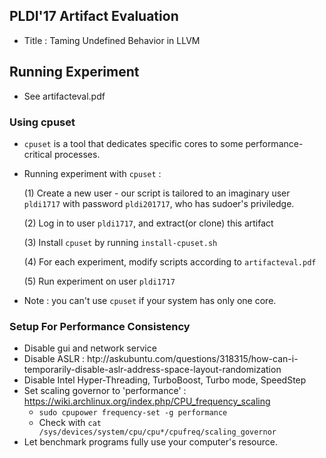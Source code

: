 ## PLDI'17 Artifact Evaluation

- Title : Taming Undefined Behavior in LLVM

## Running Experiment

- See artifacteval.pdf

### Using cpuset

- `cpuset` is a tool that dedicates specific cores to some performance-critical processes.
- Running experiment with `cpuset` :
    
    (1) Create a new user - our script is tailored to an imaginary user `pldi1717` with password `pldi201717`, who has sudoer's priviledge.
    
    (2) Log in to user `pldi1717`, and extract(or clone) this artifact 
    
    (3) Install `cpuset` by running `install-cpuset.sh`
    
    (4) For each experiment, modify scripts according to `artifacteval.pdf`
    
    (5) Run experiment on user `pldi1717`

- Note : you can't use `cpuset` if your system has only one core.

### Setup For Performance Consistency

- Disable gui and network service
- Disable ASLR : htp://askubuntu.com/questions/318315/how-can-i-temporarily-disable-aslr-address-space-layout-randomization
- Disable Intel Hyper-Threading, TurboBoost, Turbo mode, SpeedStep
- Set scaling governor to 'performance' : https://wiki.archlinux.org/index.php/CPU_frequency_scaling
    - `sudo cpupower frequency-set -g performance`
    - Check with `cat /sys/devices/system/cpu/cpu*/cpufreq/scaling_governor`
- Let benchmark programs fully use your computer's resource.

